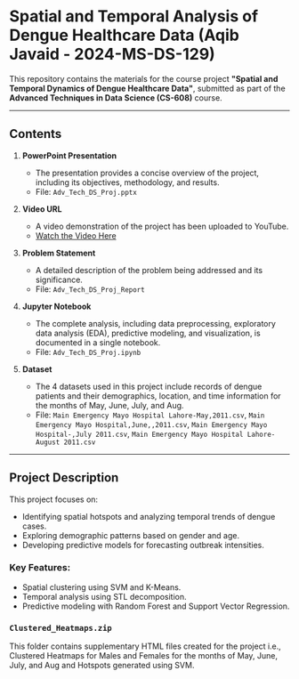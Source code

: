 # Spatial and Temporal Analysis of Dengue Healthcare Data (Aqib Javaid - 2024-MS-DS-129)

This repository contains the materials for the course project **"Spatial and Temporal Dynamics of Dengue Healthcare Data"**, submitted as part of the **Advanced Techniques in Data Science (CS-608)** course.

---

## **Contents**

1. **PowerPoint Presentation**  
   - The presentation provides a concise overview of the project, including its objectives, methodology, and results.  
   - File: `Adv_Tech_DS_Proj.pptx`

2. **Video URL**  
   - A video demonstration of the project has been uploaded to YouTube.  
   - [Watch the Video Here](https://youtu.be/K6jymZNT5mI?si=iNXMAdJZx53ScQdE)

3. **Problem Statement**  
   - A detailed description of the problem being addressed and its significance.  
   - File: `Adv_Tech_DS_Proj_Report`

4. **Jupyter Notebook**  
   - The complete analysis, including data preprocessing, exploratory data analysis (EDA), predictive modeling, and visualization, is documented in a single notebook.  
   - File: `Adv_Tech_DS_Proj.ipynb`

5. **Dataset**  
   - The 4 datasets used in this project include records of dengue patients and their demographics, location, and time information for the months of May, June, July, and Aug.
   - File: `Main Emergency Mayo Hospital Lahore-May,2011.csv`, `Main Emergency Mayo Hospital,June,,2011.csv`, `Main Emergency Mayo Hospital-,July 2011.csv`, `Main Emergency Mayo Hospital Lahore-August 2011.csv`

---

## **Project Description**

This project focuses on:
- Identifying spatial hotspots and analyzing temporal trends of dengue cases.
- Exploring demographic patterns based on gender and age.
- Developing predictive models for forecasting outbreak intensities.

### **Key Features:**
- Spatial clustering using SVM and K-Means.
- Temporal analysis using STL decomposition.
- Predictive modeling with Random Forest and Support Vector Regression.

### `Clustered_Heatmaps.zip`
This folder contains supplementary HTML files created for the project i.e., Clustered Heatmaps for Males and Females for the months of May, June, July, and Aug and Hotspots generated using SVM.



